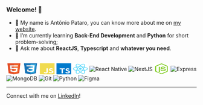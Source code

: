 ### Welcome! 👋

- 👤 My name is Antônio Pataro, you can know more about me on [my website](https://www.antoniopataro.dev).
- 🌱 I’m currently learning **Back-End Development** and **Python** for short problem-solving;
- 💬 Ask me about **ReactJS**, **Typescript** and **whatever you need**.

<div style="display: inline_block"><br>
  <img align="center" title="HTML" alt="HTML" height="30" width="40" src="https://raw.githubusercontent.com/devicons/devicon/master/icons/html5/html5-original.svg">
  <img align="center" title="CSS" alt="CSS" height="30" width="40" src="https://raw.githubusercontent.com/devicons/devicon/master/icons/css3/css3-original.svg">
  <img align="center" title="Javascript" alt="Javascript" height="30" width="40" src="https://raw.githubusercontent.com/devicons/devicon/master/icons/javascript/javascript-plain.svg">
  <img align="center" title="Typescript" alt="Typescript" height="30" width="40" src="https://raw.githubusercontent.com/devicons/devicon/master/icons/typescript/typescript-plain.svg">
  <img align="center" title="ReactJS" alt="ReactJS" height="30" width="40" src="https://raw.githubusercontent.com/devicons/devicon/master/icons/react/react-original.svg">
  <img align="center" title="React Native" alt="React Native" height="30" width="40" src="https://user-images.githubusercontent.com/87823281/180788768-172f5d94-089b-48be-8f50-6173be326ed0.svg">
  <img align="center" title="NextJS" alt="NextJS" height="30" width="40" src="https://user-images.githubusercontent.com/87823281/174684058-3ca1e9ca-91cf-45d2-996a-44ca9a3d7e9a.svg">
  <img align="center" title="NodeJS" alt="NodeJS" height="30" width="40" src="https://raw.githubusercontent.com/devicons/devicon/master/icons/nodejs/nodejs-original.svg">
  <img align="center" title="Express" alt="Express" height="30" width="40" src="https://user-images.githubusercontent.com/87823281/176988429-07c56fda-a49d-4895-85ae-1cdb32f2a6b2.svg">
  <img align="center" title="MongoDB" alt="MongoDB" height="30" width="40" src="https://user-images.githubusercontent.com/87823281/176988576-fc827679-c20f-4d73-85c9-4fcd93d114a8.svg">
  <img align="center" title="Git" alt="Git" height="30" width="40" src="https://user-images.githubusercontent.com/87823281/181013680-0dee12ff-f767-4040-a41c-4d85fc7d4ec2.svg">
  <img align="center" title="Python" alt="Python" height="30" width="40" src="https://user-images.githubusercontent.com/87823281/180787601-4a3f7a64-77dd-416f-9726-e95b54d58df6.svg">
  <img align="center" title="Figma" alt="Figma" height="30" width="40" src="https://www.vectorlogo.zone/logos/figma/figma-icon.svg">
</div>

---

Connect with me on [LinkedIn](https://www.linkedin.com/in/antoniopataro/)!
